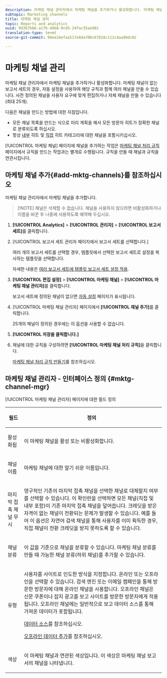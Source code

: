 ```yaml
---
description: 마케팅 채널 관리자에서 마케팅 채널을 추가하거나 활성화합니다. 마케팅 채널이 없는 보고서 세트의 경우, 자동 설정을 사용하여 해당 규칙과 함께 여러 채널을 만들 수 있습니다. 사전 정의된 채널을 사용자 요구에 맞게 편집하거나 자체 채널을 만들 수 있습니다(최대 25개).
subtopic: Marketing channels
title: 마케팅 채널 관리
topic: Reports and analytics
uuid: 9d367bb6-a17b-49b8-9cd5-24fac35ae982
translation-type: tm+mt
source-git-commit: 99ee24efaa517e8da700c67818c111c4aa90dc02

---
```



# 마케팅 채널 관리

마케팅 채널 관리자에서 마케팅 채널을 추가하거나 활성화합니다. 마케팅 채널이 없는 보고서 세트의 경우, 자동 설정을 사용하여 해당 규칙과 함께 여러 채널을 만들 수 있습니다. 사전 정의된 채널을 사용자 요구에 맞게 편집하거나 자체 채널을 만들 수 있습니다(최대 25개).

다음은 채널을 만드는 방법에 대한 지침입니다.

* 모든 채널 목록을 만드는 식으로 미리 계획을 해서 모든 방문자 히트가 정확한 채널로 분류되도록 하십시오.
* 항상 [내부](/help/components/c-marketing-channels/c-faq.md) 히트 및 [직접](/help/components/c-marketing-channels/c-faq.md) 히트 카테고리에 대한 채널을 포함시키십시오.

[!UICONTROL 마케팅 채널] 페이지에 채널을 추가하는 작업은 [마케팅 채널 처리 규칙](/help/components/c-marketing-channels/t-rules.md) 페이지에서 규칙을 만드는 작업과는 별개로 수행됩니다. 규칙을 만들 때 채널과 규칙을 연관시킵니다.

## 마케팅 채널 추가{#add-mktg-channels}를 참조하십시오 

마케팅 채널 관리자에서 마케팅 채널을 추가합니다.

> [!NOTE] 채널은 삭제할 수 없습니다. 채널을 사용하지 않으려면 비활성화하거나 이름을 바꾼 후 나중에 사용하도록 예약해 두십시오.

1. **[!UICONTROL Analytics]** &gt; **[!UICONTROL 관리자]** &gt; **[!UICONTROL 보고서 세트]**&#x200B;를 클릭합니다.
1. [!UICONTROL 보고서 세트 관리자 페이지에서 보고서 세트를 선택합니다.]

   여러 개의 보고서 세트를 선택할 경우, 템플릿에서 선택한 보고서 세트로 설정을 복사하는 템플릿을 선택합니다.

   자세한 내용은 [여러 보고서 세트에 템플릿 보고서 세트 설정 적용](/help/components/c-marketing-channels/t-template.md).

1. **[!UICONTROL 편집 설정]** &gt; **[!UICONTROL 마케팅 채널]** &gt; **[!UICONTROL 마케팅 채널 관리자]**&#x200B;를 클릭합니다.

   보고서 세트에 정의된 채널이 없으면 [자동 설정](/help/components/c-marketing-channels/c-channel-autosetup.md) 페이지가 표시됩니다.

1. [!UICONTROL 마케팅 채널 관리자] 페이지에서 **[!UICONTROL 채널 추가]**&#x200B;를 클릭합니다. 

   25개의 채널이 정의된 경우에는 이 옵션을 사용할 수 없습니다.

1. **[!UICONTROL 저장을 클릭합니다.]**
1. 채널에 대한 규칙을 구성하려면 **[!UICONTROL 마케팅 채널 처리 규칙]**&#x200B;을 클릭합니다.

   [마케팅 채널 처리 규칙 만들기](/help/components/c-marketing-channels/t-rules.md)를 참조하십시오.

## 마케팅 채널 관리자 - 인터페이스 정의 {#mktg-channel-mgr}

[!UICONTROL 마케팅 채널 관리자] 페이지에 대한 필드 정의

<table id="table_C18A0F1C9E214EB585A29801BA2400F8"> 
 <thead> 
  <tr> 
   <th colname="col1" class="entry"> <p>필드 </p> </th> 
   <th colname="col2" class="entry"> <p>정의 </p> </th> 
  </tr> 
 </thead>
 <tbody> 
  <tr> 
   <td colname="col1"> <p>활성화됨 </p> </td> 
   <td colname="col2"> <p> 이 마케팅 채널을 활성 또는 비활성화합니다. </p> </td> 
  </tr> 
  <tr> 
   <td colname="col1"> <p>채널 이름 </p> </td> 
   <td colname="col2"> <p>마케팅 채널에 대한 알기 쉬운 이름입니다. </p> </td> 
  </tr> 
  <tr> 
   <td colname="col1"> <p>마지막 접촉 채널 무시 </p> </td> 
   <td colname="col2"> <p> 영구적인 기존의 마지막 접촉 채널을 선택한 채널로 대체할지 여부를 선택할 수 있습니다. 이 확인란을 선택하면 모든 채널(직접 및 내부 포함)이 기존 마지막 접촉 채널을 덮어씁니다. 크레딧을 받은 자격이 없는 채널이 전환되는 문제가 발생할 수 있습니다. 예를 들어 이 옵션은 자연어 검색 채널을 통해 사용자를 이미 획득한 경우, 직접 채널이 전환 크레딧을 받지 못하도록 할 수 있습니다. </p> </td> 
  </tr> 
  <tr> 
   <td colname="col1"> <p>채널 분류 </p> </td> 
   <td colname="col2"> <p>이 값을 기준으로 채널을 분류할 수 있습니다. 마케팅 채널 분류를 만들 때 가능한 채널 분류(하위 채널)를 추가할 수 있습니다. </p> </td> 
  </tr> 
  <tr> 
   <td colname="col1"> <p>유형 </p> </td> 
   <td colname="col2"> <p> 사용자를 사이트로 인도한 방식을 지정합니다. <span class="uicontrol">온라인</span> 또는 <span class="uicontrol">오프라인</span>을 선택할 수 있습니다. 검색 엔진 또는 이메일 캠페인을 통해 방문한 방문자에 대해 온라인 채널을 사용합니다. 오프라인 채널은 신문 쿠폰이나 잡지 광고를 보고 사이트를 방문한 방문자에게 적용됩니다. 오프라인 채널에는 일반적으로 보고 데이터 소스를 통해 가져온 데이터가 포함됩니다. </p> <p><a href="https://marketing.adobe.com/resources/help/en_US/sc/datasources/"  > 데이터 소스</a>를 참조하십시오. </p> <p><a href="/help/components/c-marketing-channels/t-offline-data.md"   >오프라인 데이터 추가</a>를 참조하십시오. </p> </td> 
  </tr> 
  <tr> 
   <td colname="col1"> <p>색상 </p> </td> 
   <td colname="col2"> <p>이 마케팅 채널과 연관된 색상입니다. 이 색상은 <span class="wintitle">마케팅 채널</span> 보고서의 채널을 나타냅니다. </p> </td> 
  </tr> 
 </tbody> 
</table>

